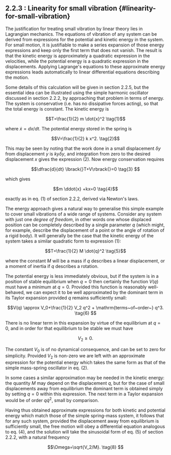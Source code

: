 ## 2.2.3 : Linearity for small vibration {#linearity-for-small-vibration}

The justification for treating small vibration by linear theory lies in
Lagrangian mechanics. The equations of vibration of any system can be
derived from expressions for the potential and kinetic energy in the
system. For small motion, it is justifiable to make a series expansion
of those energy expressions and keep only the first term that does not
vanish. The result is that the kinetic energy is approximately a
quadratic expression in the velocities, while the potential energy is a
quadratic expression in the displacements. Applying Lagrange's equations
to these approximate energy expressions leads automatically to linear
differential equations describing the motion.

Some details of this calculation will be given in section 2.2.5, but the
essential idea can be illustrated using the simple harmonic oscillator
discussed in section 2.2.2, by approaching that problem in terms of
energy. The system is conservative (i.e. has no dissipative forces
acting), so that the total energy is constant. The kinetic energy is

$$T=\frac{1}{2} m \dot{x}^2 \tag{1}$$

where $\dot{x}=dx/dt$. The potential energy stored in the spring is

$$V=\frac{1}{2} k x^2. \tag{2}$$

This may be seen by noting that the work done in a small displacement
$\delta y$ from displacement $y$ is $ky\delta y$, and
integration from zero to the desired displacement $x$ gives the
expression (2). Now energy conservation requires

$$\dfrac{d}{dt} \lbrack{}T+V\rbrack{}=0 \tag{3} $$

which gives

$$m \ddot{x} +kx=0 \tag{4}$$

exactly as in eq. (1) of section 2.2.2, derived via Newton's laws.

The energy approach gives a natural way to generalise this simple
example to cover small vibrations of a wide range of systems. Consider
any system with just one *degree of freedom*, in other words one whose
displaced position can be completely described by a single parameter
$q$ (which might, for example, describe the displacement of a point or
the angle of rotation of a rigid body). It will generally be the case
that the kinetic energy of the system takes a similar quadratic form to
expression (1):

$$T=\frac{1}{2} M \dot{q}^2 \tag{5}$$

where the constant $M$ will be a mass if $q$ describes a linear
displacement, or a moment of inertia if $q$ describes a rotation.

The potential energy is less immediately obvious, but if the system is
in a position of stable equilibrium when $q = 0$ then certainly the
function $V(q)$ must have a minimum at $q = 0$. Provided this
function is reasonably well-behaved, we can expect it to be well
approximated by the dominant term in its Taylor expansion provided $q$
remains sufficiently small:

$$V(q) \approx V_0+\frac{1}{2} V_2 q^2 +
\mathrm{terms~of~order~} q^3. \tag{6} $$

There is no linear term in this expansion by virtue of the equilibrium
at $q = 0$, and in order for that equilibrium to be stable we must
have

$$V_2 \ge 0. \tag{7} $$

The constant $V_0$ is of no dynamical consequence, and can be set to
zero for simplicity. Provided $V_2$ is non-zero we are left with an
approximate expression for the potential energy which takes the same
form as that of the simple mass-spring oscillator in eq. (2).

In some cases a similar approximation may be needed in the kinetic
energy: the quantity $M$ may depend on the displacement $q$, but for
the case of small displacements away from equilibrium the dominant term
is obtained simply by setting $q = 0$ within this expression. The next
term in a Taylor expansion would be of order $q\dot{q}^2$, small by
comparison.

Having thus obtained approximate expressions for both kinetic and
potential energy which match those of the simple spring-mass system, it
follows that for any such system, provided the displacement away from
equilibrium is sufficiently small, the free motion will obey a
differential equation analogous to eq. (4), and the solution will take
the sinusoidal form of eq. (5) of section 2.2.2, with a natural
frequency

$$\Omega=\sqrt{V_2/M}. \tag{8} $$
